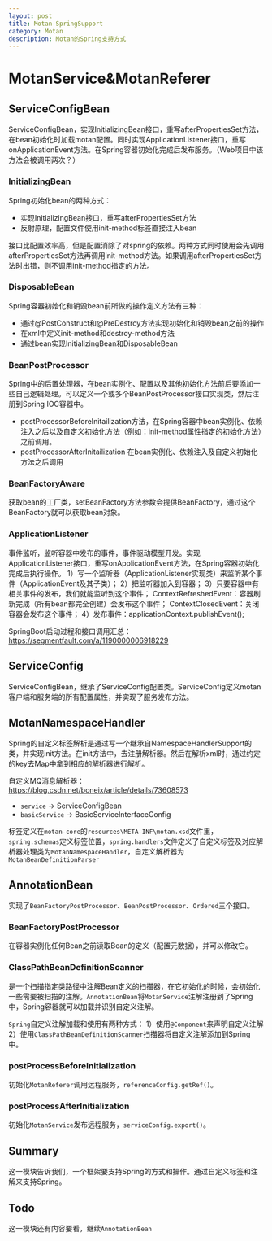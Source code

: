 ```yaml
---
layout: post
title: Motan SpringSupport
category: Motan
description: Motan的Spring支持方式
---
```


# MotanService&MotanReferer

## ServiceConfigBean
ServiceConfigBean，实现InitializingBean接口，重写afterPropertiesSet方法，在bean初始化时加载motan配置。同时实现ApplicationListener接口，重写onApplicationEvent方法。在Spring容器初始化完成后发布服务。（Web项目中该方法会被调用两次？）

### InitializingBean
Spring初始化bean的两种方式：
* 实现InitializingBean接口，重写afterPropertiesSet方法
* 反射原理，配置文件使用init-method标签直接注入bean

接口比配置效率高，但是配置消除了对spring的依赖。两种方式同时使用会先调用afterPropertiesSet方法再调用init-method方法。如果调用afterPropertiesSet方法时出错，则不调用init-method指定的方法。

### DisposableBean
Spring容器初始化和销毁bean前所做的操作定义方法有三种：
* 通过@PostConstruct和@PreDestroy方法实现初始化和销毁bean之前的操作
* 在xml中定义init-method和destroy-method方法
* 通过bean实现InitializingBean和DisposableBean

### BeanPostProcessor
Spring中的后置处理器，在bean实例化、配置以及其他初始化方法前后要添加一些自己逻辑处理。可以定义一个或多个BeanPostProcessor接口实现类，然后注册到Spring IOC容器中。
* postProcessorBeforeInitailization方法，在Spring容器中bean实例化、依赖注入之后以及自定义初始化方法（例如：init-method属性指定的初始化方法）之前调用。
* postProcessorAfterInitailization 在bean实例化、依赖注入及自定义初始化方法之后调用

### BeanFactoryAware
获取bean的工厂类，setBeanFactory方法参数会提供BeanFactory，通过这个BeanFactory就可以获取bean对象。

### ApplicationListener
事件监听，监听容器中发布的事件，事件驱动模型开发。实现ApplicationListener接口，重写onApplicationEvent方法，在Spring容器初始化完成后执行操作。
1）写一个监听器（ApplicationListener实现类）来监听某个事件（ApplicationEvent及其子类）；
2）把监听器加入到容器；
3）只要容器中有相关事件的发布，我们就能监听到这个事件；
ContextRefreshedEvent：容器刷新完成（所有bean都完全创建）会发布这个事件；
ContextClosedEvent：关闭容器会发布这个事件；
4）发布事件：applicationContext.publishEvent();

SpringBoot启动过程和接口调用汇总： https://segmentfault.com/a/1190000006918229

## ServiceConfig
ServiceConfigBean，继承了ServiceConfig配置类。ServiceConfig定义motan客户端和服务端的所有配置属性，并实现了服务发布方法。

## MotanNamespaceHandler
Spring的自定义标签解析是通过写一个继承自NamespaceHandlerSupport的类，并实现init方法。在init方法中，去注册解析器。然后在解析xml时，通过约定的key去Map中拿到相应的解析器进行解析。

自定义MQ消息解析器： https://blog.csdn.net/boneix/article/details/73608573

* `service` -> ServiceConfigBean
* `basicService` -> BasicServiceInterfaceConfig

标签定义在`motan-core`的`resources\META-INF\motan.xsd`文件里，`spring.schemas`定义标签位置，`spring.handlers`文件定义了自定义标签及对应解析器处理类为`MotanNamespaceHandler`，自定义解析器为`MotanBeanDefinitionParser`

## AnnotationBean
实现了`BeanFactoryPostProcessor`、`BeanPostProcessor`、`Ordered`三个接口。

### BeanFactoryPostProcessor
在容器实例化任何Bean之前读取Bean的定义（配置元数据），并可以修改它。

### ClassPathBeanDefinitionScanner
是一个扫描指定类路径中注解Bean定义的扫描器，在它初始化的时候，会初始化一些需要被扫描的注解。`AnnotationBean`将`MotanService`注解注册到了Spring中，Spring容器就可以加载并识别自定义注解。

`Spring`自定义注解加载和使用有两种方式：
1）使用`@Component`来声明自定义注解
2）使用`ClassPathBeanDefinitionScanner`扫描器将自定义注解添加到Spring中。

### postProcessBeforeInitialization
初始化`MotanReferer`调用远程服务，`referenceConfig.getRef()`。

### postProcessAfterInitialization
初始化`MotanService`发布远程服务，`serviceConfig.export()`。

## Summary
这一模块告诉我们，一个框架要支持Spring的方式和操作。通过自定义标签和注解来支持Spring。

## Todo
这一模块还有内容要看，继续`AnnotationBean`











